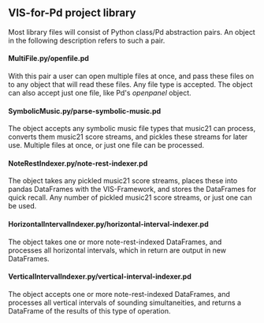 ## VIS-for-Pd project library
Most library files will consist of Python class/Pd abstraction pairs. An object in the following description refers to such a pair. 
#### MultiFile.py/openfile.pd
With this pair a user can open multiple files at once, and pass these files on to any object that will read these files. Any file type is accepted. The object can also accept just one file, like Pd's _openpanel_ object.
#### SymbolicMusic.py/parse-symbolic-music.pd
The object accepts any symbolic music file types that music21 can process, converts them music21 score streams, and pickles these streams for later use. Multiple files at once, or just one file can be processed.
#### NoteRestIndexer.py/note-rest-indexer.pd
The object takes any pickled music21 score streams, places these into pandas DataFrames with the VIS-Framework, and stores the DataFrames for quick recall. Any number of pickled music21 score streams, or just one can be used.
#### HorizontalIntervalIndexer.py/horizontal-interval-indexer.pd
The object takes one or more note-rest-indexed DataFrames, and processes all horizontal intervals, which in return are output in new DataFrames.
#### VerticalIntervalIndexer.py/vertical-interval-indexer.pd
The object accepts one or more note-rest-indexed DataFrames, and processes all
vertical intervals of sounding simultaneities, and returns a DataFrame of the results of this type of operation.

